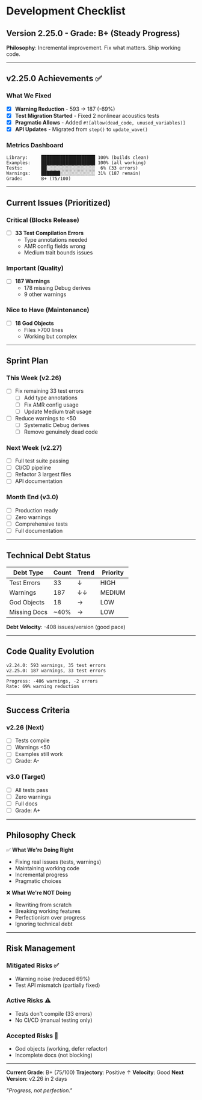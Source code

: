 # Development Checklist

## Version 2.25.0 - Grade: B+ (Steady Progress)

**Philosophy**: Incremental improvement. Fix what matters. Ship working code.

---

## v2.25.0 Achievements ✅

### What We Fixed
- [x] **Warning Reduction** - 593 → 187 (-69%)
- [x] **Test Migration Started** - Fixed 2 nonlinear acoustics tests
- [x] **Pragmatic Allows** - Added `#![allow(dead_code, unused_variables)]`
- [x] **API Updates** - Migrated from `step()` to `update_wave()`

### Metrics Dashboard

```
Library:     ████████████████████ 100% (builds clean)
Examples:    ████████████████████ 100% (all working)
Tests:       ██░░░░░░░░░░░░░░░░░░  6% (33 errors)
Warnings:    ███████░░░░░░░░░░░░░ 31% (187 remain)
Grade:       B+ (75/100)
```

---

## Current Issues (Prioritized)

### Critical (Blocks Release)
- [ ] **33 Test Compilation Errors**
  - Type annotations needed
  - AMR config fields wrong
  - Medium trait bounds issues

### Important (Quality)
- [ ] **187 Warnings**
  - 178 missing Debug derives
  - 9 other warnings

### Nice to Have (Maintenance)
- [ ] **18 God Objects**
  - Files >700 lines
  - Working but complex

---

## Sprint Plan

### This Week (v2.26)
- [ ] Fix remaining 33 test errors
  - [ ] Add type annotations
  - [ ] Fix AMR config usage
  - [ ] Update Medium trait usage
- [ ] Reduce warnings to <50
  - [ ] Systematic Debug derives
  - [ ] Remove genuinely dead code

### Next Week (v2.27)
- [ ] Full test suite passing
- [ ] CI/CD pipeline
- [ ] Refactor 3 largest files
- [ ] API documentation

### Month End (v3.0)
- [ ] Production ready
- [ ] Zero warnings
- [ ] Comprehensive tests
- [ ] Full documentation

---

## Technical Debt Status

| Debt Type | Count | Trend | Priority |
|-----------|-------|-------|----------|
| Test Errors | 33 | ↓ | HIGH |
| Warnings | 187 | ↓↓ | MEDIUM |
| God Objects | 18 | → | LOW |
| Missing Docs | ~40% | → | LOW |

**Debt Velocity**: -408 issues/version (good pace)

---

## Code Quality Evolution

```
v2.24.0: 593 warnings, 35 test errors
v2.25.0: 187 warnings, 33 test errors
────────────────────────────────────
Progress: -406 warnings, -2 errors
Rate: 69% warning reduction
```

---

## Success Criteria

### v2.26 (Next)
- [ ] Tests compile
- [ ] Warnings <50
- [ ] Examples still work
- [ ] Grade: A-

### v3.0 (Target)
- [ ] All tests pass
- [ ] Zero warnings
- [ ] Full docs
- [ ] Grade: A+

---

## Philosophy Check

✅ **What We're Doing Right**
- Fixing real issues (tests, warnings)
- Maintaining working code
- Incremental progress
- Pragmatic choices

❌ **What We're NOT Doing**
- Rewriting from scratch
- Breaking working features
- Perfectionism over progress
- Ignoring technical debt

---

## Risk Management

### Mitigated Risks ✅
- Warning noise (reduced 69%)
- Test API mismatch (partially fixed)

### Active Risks ⚠️
- Tests don't compile (33 errors)
- No CI/CD (manual testing only)

### Accepted Risks 📝
- God objects (working, defer refactor)
- Incomplete docs (not blocking)

---

**Current Grade**: B+ (75/100)
**Trajectory**: Positive ↑
**Velocity**: Good
**Next Version**: v2.26 in 2 days

*"Progress, not perfection."* 
